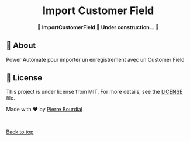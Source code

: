 <h1 align="center">Import Customer Field</h1>

<h4 align="center"> 
	🚧  ImportCustomerField 🚀 Under construction...  🚧
</h4> 

## :dart: About ##

Power Automate pour importer un enregistrement avec un Customer Field 

## :memo: License ##

This project is under license from MIT. For more details, see the [LICENSE](LICENSE.md) file.


Made with :heart: by <a href="https://github.com/PeyoBouBou" target="_blank">Pierre Bourdial</a>

&#xa0;

<a href="#top">Back to top</a>
